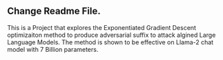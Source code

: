 ## Change Readme File.
This is a Project that explores the Exponentiated Gradient Descent optimizaiton method to produce adversarial suffix to attack algined Large Language Models.
The method is shown to be effective on Llama-2 chat model with 7 Billion parameters. 